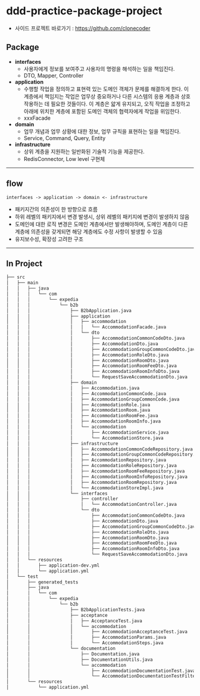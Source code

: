 # ddd-practice-package-project
- 사이드 프로젝트 바로가기 : https://github.com/cIonecoder

## Package

- __interfaces__
  - 사용자에게 정보를 보여주고 사용자의 명령을 해석하는 일을 책임진다.
  - DTO, Mapper, Controller
- __application__
  - 수행할 작업을 정의하고 표현력 있는 도메인 객체가 문제를 해결하게 한다. 이 계층에서 책임지는 작업은 업무상 중요하거나 다른 시스템의 응용 계층과 상호 작용하는 데 필요한 것들이다. 이 계층은 얇게 유지되고, 오직 작업을 조정하고 아래에 위치한 계층에 포함된 도메인 객체의 협력자에게 작업을 위임한다.
  - xxxFacade
- __domain__
  - 업무 개념과 업무 상황에 대한 정보, 업무 규칙을 표현하는 일을 책임진다.
  - Service, Command, Query, Entity
- __infrastructure__
  - 상위 계층을 지원하는 일반화된 기술적 기능을 제공한다.
  - RedisConnector, Low level 구현체
  
---

## flow
```
interfaces -> application -> domain <- infrastructure
```
- 패키지간의 의존성이 한 방향으로 흐름
- 하위 레벨의 패키지에서 변경 발생시, 상위 레벨의 패키지에 변경이 발생하지 않음
- 도메인에 대한 로직 변경은 도메인 계층에서만 발생해야하며, 도메인 계층이 다른 계층에 의존성을 갖게되면 해당 계층에도 수정 사항이 발생할 수 있음
- 유지보수성, 확장성 고려한 구조 

--- 

## In Project
```bash
├── src
│   ├── main
│   │   ├── java
│   │   │   └── com
│   │   │       └── expedia
│   │   │           └── b2b
│   │   │               ├── B2bApplication.java
│   │   │               ├── application
│   │   │               │   ├── accommodation
│   │   │               │   │   └── AccommodationFacade.java
│   │   │               │   └── dto
│   │   │               │       ├── AccommodationCommonCodeDto.java
│   │   │               │       ├── AccommodationDto.java
│   │   │               │       ├── AccommodationGroupCommonCodeDto.java
│   │   │               │       ├── AccommodationRoleDto.java
│   │   │               │       ├── AccommodationRoomDto.java
│   │   │               │       ├── AccommodationRoomFeeDto.java
│   │   │               │       ├── AccommodationRoomInfoDto.java
│   │   │               │       └── RequestSaveAccommodationDto.java
│   │   │               ├── domain
│   │   │               │   ├── Accommodation.java
│   │   │               │   ├── AccommodationCommonCode.java
│   │   │               │   ├── AccommodationGroupCommonCode.java
│   │   │               │   ├── AccommodationRole.java
│   │   │               │   ├── AccommodationRoom.java
│   │   │               │   ├── AccommodationRoomFee.java
│   │   │               │   ├── AccommodationRoomInfo.java
│   │   │               │   └── accommodation
│   │   │               │       ├── AccommodationService.java
│   │   │               │       └── AccommodationStore.java
│   │   │               ├── infrastructure
│   │   │               │   ├── AccommodationCommonCodeRepository.java
│   │   │               │   ├── AccommodationGroupCommonCodeRepository.java
│   │   │               │   ├── AccommodationRepository.java
│   │   │               │   ├── AccommodationRoleRepository.java
│   │   │               │   ├── AccommodationRoomFeeRepository.java
│   │   │               │   ├── AccommodationRoomInfoRepository.java
│   │   │               │   ├── AccommodationRoomRepository.java
│   │   │               │   └── AccommodationStoreImpl.java
│   │   │               └── interfaces
│   │   │                   ├── controller
│   │   │                   │   └── AccommodationController.java
│   │   │                   └── dto
│   │   │                       ├── AccommodationCommonCodeDto.java
│   │   │                       ├── AccommodationDto.java
│   │   │                       ├── AccommodationGroupCommonCodeDto.java
│   │   │                       ├── AccommodationRoleDto.java
│   │   │                       ├── AccommodationRoomDto.java
│   │   │                       ├── AccommodationRoomFeeDto.java
│   │   │                       ├── AccommodationRoomInfoDto.java
│   │   │                       └── RequestSaveAccommodationDto.java
│   │   └── resources
│   │       ├── application-dev.yml
│   │       └── application.yml
│   └── test
│       ├── generated_tests
│       ├── java
│       │   └── com
│       │       └── expedia
│       │           └── b2b
│       │               ├── B2bApplicationTests.java
│       │               ├── acceptance
│       │               │   ├── AcceptanceTest.java
│       │               │   └── accommodation
│       │               │       ├── AccommodationAcceptanceTest.java
│       │               │       ├── AccommodationParams.java
│       │               │       └── AccommodationSteps.java
│       │               └── documentation
│       │                   ├── Documentation.java
│       │                   ├── DocumentationUtils.java
│       │                   └── accommodation
│       │                       ├── AccommodationDocumentationTest.java
│       │                       └── AccommodationDocumentationTestFilter.java
│       └── resources
│           └── application.yml
```
